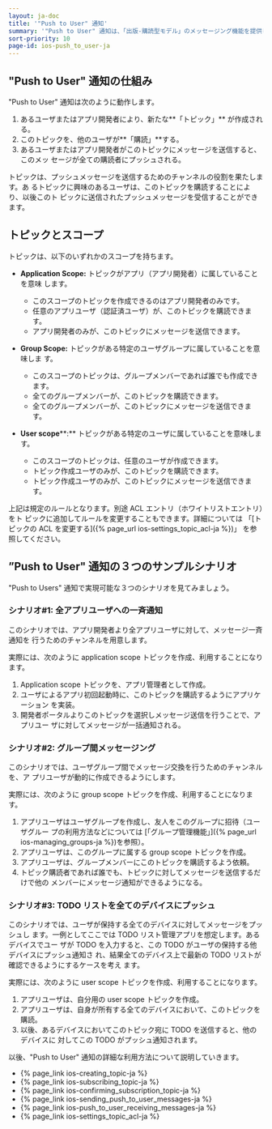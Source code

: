 ```yaml
---
layout: ja-doc
title: '"Push to User" 通知'
summary: '"Push to User" 通知は、「出版-購読型モデル」のメッセージング機能を提供します。この機能を使うと、アプリ開発者やアプリユーザより他のユーザに対して素早くメッセージをプッシュ送信することができます。'
sort-priority: 10
page-id: ios-push_to_user-ja
---
```

## "Push to User" 通知の仕組み

"Push to User" 通知は次のように動作します。

1. あるユーザまたはアプリ開発者により、新たな**「トピック」** が作成される。
1. このトピックを、他のユーザが**「購読」**する。
1. あるユーザまたはアプリ開発者がこのトピックにメッセージを送信すると、このメッ
   セージが全ての購読者にプッシュされる。

トピックは、プッシュメッセージを送信するためのチャンネルの役割を果たします。あ
るトピックに興味のあるユーザは、このトピックを購読することにより、以後このト
ピックに送信されたプッシュメッセージを受信することができます。


## トピックとスコープ

トピックは、以下のいずれかのスコープを持ちます。

* **Application Scope:** トピックがアプリ（アプリ開発者）に属していることを意味
  します。
    * このスコープのトピックを作成できるのはアプリ開発者のみです。
    * 任意のアプリユーザ（認証済ユーザ）が、このトピックを購読できます。
    * アプリ開発者のみが、このトピックにメッセージを送信できます。

* **Group Scope:** トピックがある特定のユーザグループに属していることを意味しま
  す。
    * このスコープのトピックは、グループメンバーであれば誰でも作成できます。
    * 全てのグループメンバーが、このトピックを購読できます。
    * 全てのグループメンバーが、このトピックにメッセージを送信できます。

* **User scope****:** トピックがある特定のユーザに属していることを意味します。
    * このスコープのトピックは、任意のユーザが作成できます。
    * トピック作成ユーザのみが、このトピックを購読できます。
    * トピック作成ユーザのみが、このトピックにメッセージを送信できます。


上記は規定のルールとなります。別途 ACL エントリ（ホワイトリストエントリ）をト
ピックに追加してルールを変更することもできます。詳細については
「[トピックの ACL を変更する]({% page_url ios-settings_topic_acl-ja %})」
を参照してください。


## ”Push to User" 通知の３つのサンプルシナリオ

"Push to Users" 通知で実現可能な３つのシナリオを見てみましょう。


### シナリオ#1: 全アプリユーザへの一斉通知

このシナリオでは、アプリ開発者より全アプリユーザに対して、メッセージ一斉通知を
行うためのチャンネルを用意します。

実際には、次のように application scope トピックを作成、利用することになります。

1. Application scope トピックを、アプリ管理者として作成。
1. ユーザによるアプリ初回起動時に、このトピックを購読するようにアプリケーション
   を実装。
1. 開発者ポータルよりこのトピックを選択しメッセージ送信を行うことで、アプリユー
   ザに対してメッセージが一括通知される。


### シナリオ#2: グループ間メッセージング

このシナリオでは、ユーザグループ間でメッセージ交換を行うためのチャンネルを、ア
プリユーザが動的に作成できるようにします。

実際には、次のように group scope トピックを作成、利用することになります。

1. アプリユーザはユーザグループを作成し、友人をこのグループに招待（ユーザグルー
   プの利用方法などについては
   [「グループ管理機能」]({% page_url ios-managing_groups-ja %})を参照）。
1. アプリユーザは、このグループに属する group scope トピックを作成。
1. アプリユーザは、グループメンバーにこのトピックを購読するよう依頼。
1. トピック購読者であれば誰でも、トピックに対してメッセージを送信するだけで他の
   メンバーにメッセージ通知ができるようになる。


### シナリオ#3: TODO リストを全てのデバイスにプッシュ

このシナリオでは、ユーザが保持する全てのデバイスに対してメッセージをプッシュし
ます。一例としてここでは TODO リスト管理アプリを想定します。あるデバイスでユー
ザが TODO を入力すると、この TODO がユーザの保持する他デバイスにプッシュ通知さ
れ、結果全てのデバイス上で最新の TODO リストが確認できるようにするケースを考え
ます。

実際には、次のように user scope トピックを作成、利用することになります。

1. アプリユーザは、自分用の user scope トピックを作成。
1. アプリユーザは、自身が所有する全てのデバイスにおいて、このトピックを購読。
1. 以後、あるデバイスにおいてこのトピック宛に TODO を送信すると、他のデバイスに
   対してこの TODO がプッシュ通知されます。


以後、"Push to User" 通知の詳細な利用方法について説明していきます。

* {% page_link ios-creating_topic-ja %}
* {% page_link ios-subscribing_topic-ja %}
* {% page_link ios-confirming_subscription_topic-ja %}
* {% page_link ios-sending_push_to_user_messages-ja %}
* {% page_link ios-push_to_user_receiving_messages-ja %}
* {% page_link ios-settings_topic_acl-ja %}

